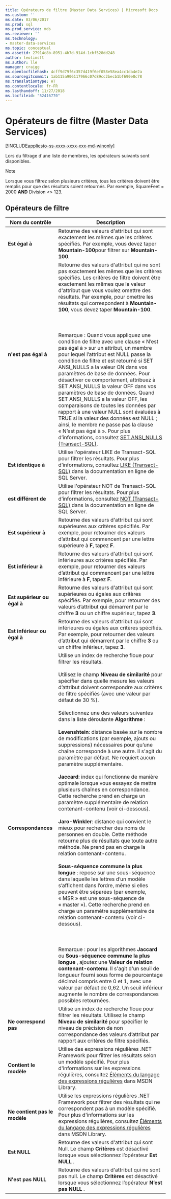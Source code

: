 ```yaml
---
title: Opérateurs de filtre (Master Data Services) | Microsoft Docs
ms.custom: ''
ms.date: 03/06/2017
ms.prod: sql
ms.prod_service: mds
ms.reviewer: ''
ms.technology:
- master-data-services
ms.topic: conceptual
ms.assetid: 27914c8b-8951-4b7d-914d-1cbf528dd248
author: leolimsft
ms.author: lle
manager: craigg
ms.openlocfilehash: 4cff9d79f6c357d419f6ef058e58ea4cc1da4e2a
ms.sourcegitcommit: 1ab115a906117966c07d89cc2becb1bf690e8c78
ms.translationtype: HT
ms.contentlocale: fr-FR
ms.lasthandoff: 11/27/2018
ms.locfileid: "52416770"
---
```

# <a name="filter-operators-master-data-services"></a>Opérateurs de filtre (Master Data Services)

[!INCLUDE[appliesto-ss-xxxx-xxxx-xxx-md-winonly](../includes/appliesto-ss-xxxx-xxxx-xxx-md-winonly.md)]

  Lors du filtrage d'une liste de membres, les opérateurs suivants sont disponibles.  
  
> [!NOTE]  
>  Lorsque vous filtrez selon plusieurs critères, tous les critères doivent être remplis pour que des résultats soient retournés. Par exemple, SquareFeet = 2000 **AND** Division <> 123.  
  
## <a name="filter-operators"></a>Opérateurs de filtre  
  
|Nom du contrôle|Description|  
|------------------|-----------------|  
|**Est égal à**|Retourne des valeurs d'attribut qui sont exactement les mêmes que les critères spécifiés. Par exemple, vous devez taper **Mountain-100**pour filtrer sur **Mountain-100**.|  
|**n'est pas égal à**|Retourne des valeurs d'attribut qui ne sont pas exactement les mêmes que les critères spécifiés. Les critères de filtre doivent être exactement les mêmes que la valeur d'attribut que vous voulez omettre des résultats. Par exemple, pour omettre les résultats qui correspondent à **Mountain-100**, vous devez taper **Mountain-100**.<br /><br /> <br /><br /> Remarque : Quand vous appliquez une condition de filtre avec une clause « N’est pas égal à » sur un attribut, un membre pour lequel l’attribut est NULL passe la condition de filtre et est retourné si SET ANSI_NULLS a la valeur ON dans vos paramètres de base de données. Pour désactiver ce comportement, attribuez à SET ANSI_NULLS la valeur OFF dans vos paramètres de base de données. Quand SET ANSI_NULLS a la valeur OFF, les comparaisons de toutes les données par rapport à une valeur NULL sont évaluées à TRUE si la valeur des données est NULL ; ainsi, le membre ne passe pas la clause « N’est pas égal à ». Pour plus d’informations, consultez [SET ANSI_NULLS &#40;Transact-SQL&#41;](../t-sql/statements/set-ansi-nulls-transact-sql.md).|  
|**Est identique à**|Utilise l'opérateur LIKE de Transact-SQL pour filtrer les résultats. Pour plus d’informations, consultez [LIKE &#40;Transact-SQL&#41;](../t-sql/language-elements/like-transact-sql.md) dans la documentation en ligne de SQL Server.|  
|**est différent de**|Utilise l'opérateur NOT de Transact-SQL pour filtrer les résultats. Pour plus d’informations, consultez [NOT &#40;Transact-SQL&#41;](../t-sql/language-elements/not-transact-sql.md) dans la documentation en ligne de SQL Server.|  
|**Est supérieur à**|Retourne des valeurs d'attribut qui sont supérieures aux critères spécifiés. Par exemple, pour retourner des valeurs d’attribut qui commencent par une lettre supérieure à **F**, tapez **F**.|  
|**Est inférieur à**|Retourne des valeurs d'attribut qui sont inférieures aux critères spécifiés. Par exemple, pour retourner des valeurs d’attribut qui commencent par une lettre inférieure à **F**, tapez **F**.|  
|**Est supérieur ou égal à**|Retourne des valeurs d'attribut qui sont supérieures ou égales aux critères spécifiés. Par exemple, pour retourner des valeurs d’attribut qui démarrent par le chiffre **3** ou un chiffre supérieur, tapez **3**.|  
|**Est inférieur ou égal à**|Retourne des valeurs d'attribut qui sont inférieures ou égales aux critères spécifiés. Par exemple, pour retourner des valeurs d’attribut qui démarrent par le chiffre **3** ou un chiffre inférieur, tapez **3**.|  
|**Correspondances**|Utilise un index de recherche floue pour filtrer les résultats.<br /><br /> Utilisez le champ **Niveau de similarité** pour spécifier dans quelle mesure les valeurs d’attribut doivent correspondre aux critères de filtre spécifiés (avec une valeur par défaut de 30 %).<br /><br /> Sélectionnez une des valeurs suivantes dans la liste déroulante **Algorithme** :<br /><br /> **Levenshtein**: distance basée sur le nombre de modifications (par exemple, ajouts ou suppressions) nécessaires pour qu’une chaîne corresponde à une autre. Il s'agit du paramètre par défaut. Ne requiert aucun paramètre supplémentaire.<br /><br /> **Jaccard**: index qui fonctionne de manière optimale lorsque vous essayez de mettre plusieurs chaînes en correspondance. Cette recherche prend en charge un paramètre supplémentaire de relation contenant-contenu (voir ci-dessous).<br /><br /> **Jaro-Winkler**: distance qui convient le mieux pour rechercher des noms de personnes en double. Cette méthode retourne plus de résultats que toute autre méthode. Ne prend pas en charge la relation contenant-contenu.<br /><br /> **Sous-séquence commune la plus longue** : repose sur une sous-séquence dans laquelle les lettres d’un modèle s’affichent dans l’ordre, même si elles peuvent être séparées (par exemple, « MSR » est une sous-séquence de « master »). Cette recherche prend en charge un paramètre supplémentaire de relation contenant-contenu (voir ci-dessous).<br /><br /> <br /><br /> Remarque : pour les algorithmes **Jaccard** ou **Sous-séquence commune la plus longue** , ajoutez une **Valeur de relation contenant-contenu**. Il s'agit d'un seuil de longueur fourni sous forme de pourcentage décimal compris entre 0 et 1, avec une valeur par défaut de 0,62. Un seuil inférieur augmente le nombre de correspondances possibles retournées.|  
|**Ne correspond pas**|Utilise un index de recherche floue pour filtrer les résultats. Utilisez le champ **Niveau de similarité** pour spécifier le niveau de précision de non correspondance des valeurs d’attribut par rapport aux critères de filtre spécifiés.|  
|**Contient le modèle**|Utilise des expressions régulières .NET Framework pour filtrer les résultats selon un modèle spécifié. Pour plus d'informations sur les expressions régulières, consultez [Éléments du langage des expressions régulières](https://go.microsoft.com/fwlink/?LinkId=164401) dans MSDN Library.|  
|**Ne contient pas le modèle**|Utilise les expressions régulières .NET Framework pour filtrer des résultats qui ne correspondent pas à un modèle spécifié. Pour plus d'informations sur les expressions régulières, consultez [Éléments du langage des expressions régulières](https://go.microsoft.com/fwlink/?LinkId=164401) dans MSDN Library.|  
|**Est NULL**|Retourne des valeurs d'attribut qui sont Null. Le champ **Critères** est désactivé lorsque vous sélectionnez l’opérateur **Est NULL** .|  
|**N'est pas NULL**|Retourne des valeurs d'attribut qui ne sont pas null. Le champ **Critères** est désactivé lorsque vous sélectionnez l’opérateur **N’est pas NULL** .|  
  
  
